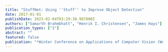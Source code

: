 ```yaml
---
title: "StuffNet: Using ''Stuff'' to Improve Object Detection"
date: 2017-01-01
publishDate: 2023-02-04T03:29:30.987800Z
authors: ["Samarth Brahmbhatt", "Henrik I. Christensen", "James Hays"]
publication_types: ["1"]
abstract: ""
featured: false
publication: "*Winter Conference on Applications of Computer Vision (WACV)*"
---
```


